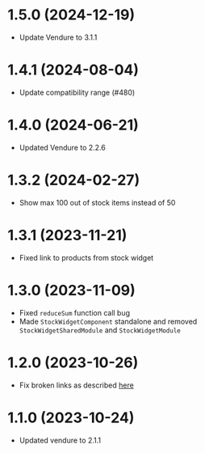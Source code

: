 # 1.5.0 (2024-12-19)

- Update Vendure to 3.1.1

# 1.4.1 (2024-08-04)

- Update compatibility range (#480)

# 1.4.0 (2024-06-21)

- Updated Vendure to 2.2.6

# 1.3.2 (2024-02-27)

- Show max 100 out of stock items instead of 50

# 1.3.1 (2023-11-21)

- Fixed link to products from stock widget

# 1.3.0 (2023-11-09)

- Fixed `reduceSum` function call bug
- Made `StockWidgetComponent` standalone and removed `StockWidgetSharedModule` and `StockWidgetModule`

# 1.2.0 (2023-10-26)

- Fix broken links as described [here](https://github.com/Pinelab-studio/pinelab-vendure-plugins/issues/277)

# 1.1.0 (2023-10-24)

- Updated vendure to 2.1.1
